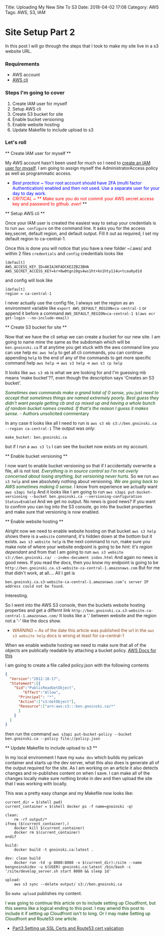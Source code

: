 Title: Uploading My New Site To S3
Date: 2018-04-02 17:08
Category: AWS
Tags: AWS, S3, IAM

# Site Setup Part 2

In this post I will go through the steps that I took to make my site live in a s3 website URL.

### Requirements

* AWS account
* [AWS cli](aws-cli-setup.html)

### Steps I'm going to cover

1. Create IAM user for myself
1. Setup AWS cli
1. Create S3 bucket for site 
1. Enable bucket versioning
1. Enable website hosting
1. Update Makefile to include upload to s3

### Let's roll

** Create IAM user for myself **

My AWS account hasn't been used for much so I need to [create an IAM user for myself](https://docs.aws.amazon.com/IAM/latest/UserGuide/id_users_create.html). I am going to assign myself the AdministratorAccess policy as well as programmatic access.

* <span style="color:blue">*Best practice* ~ Your root account should have 2FA (multi factor Authentication) enabled and then not used. Use a separate user for your day to day work. </span>
* <span style="color:red">*CRITICAL* ~ ** Make sure you do not commit your AWS secret access key and password to github. *ever!* </span>**

** Setup AWS cli **

Once your IAM user is created the easiest way to setup your credentials is to run `aws configure` on the command line. It asks you for the access key,secret, default region, and default output. Fill it out as required, I set my default region to ca-central-1.

Once this is done you will notice that you have a new folder ~/.aws/ and within 2 files `credentials` and `config` credentials looks like

```
[default]
AWS_ACCESS_KEY_ID=AKIAJKFADCKE2ZB23BHA
AWS_SECRET_ACCESS_KEY=kr+0w0tgn10gs4ws1ht+kn1hty114u+tcau0yd1d
```

and config will look like
```
[default]
region = ca-central-1
```

I never actually use the config file, I always set the region as an environment variable like `export AWS_DEFAULT_REGION=ca-central-1` or append it before a command `AWS_DEFAULT_REGION=ca-central-1 $(aws ecr get-login --no-include-email)`

** Create S3 bucket for site **

Now that we have the cli setup we can create a bucket for our new site. I am going to name mine the same as the subdomain which will be `ben.gnoinski.ca` If at anytime you get stuck with the aws command line you can use help ex: `aws help` to get all cli commands, you can continue appending `help` to the end of any of the commands to get more specific command help `aws help` -> `aws s3 help` -> `aws s3 cp help`

It looks like `aws s3 mb` is what we are looking for and I'm guessing mb means 'make bucket'??, even though the description says 'Creates an S3 bucket'. 

<span style="color:#054300">*Sometimes aws commands make a grand total of 0 sense, you just need to accept that sometimes things are named extremely poorly. Best guess they didn't want people getting cb and cp mixed up and having a whole bunch of random bucket names created. If that's the reason I guess it makes sense.* - Authors unsolicited commentary</span>

In any case it looks like all I need to run is `aws s3 mb s3://ben.gnoinski.ca --region ca-central-1`
The output was only:
```
make_bucket: ben.gnoinski.ca
```

but if I run a `aws s3 ls` I can see the bucket now exists on my account. 

** Enable bucket versioning **

I now want to enable bucket versioning so that if I accidentally overwrite a file, all is not lost. <span style="color:#054300">*Everything is in source control so I'm not overly concerned about losing anything, but versioning never hurts.*</span> So we run `aws s3 help` and see absolutely nothing about versioning. <span style="color:#054300">*We are going back to AWS sometimes making 0 sense.*</span> I know from experience we actually want `aws s3api help` And it looks like I am going to run `aws s3api put-bucket-versioning --bucket ben.gnoinski.ca --versioning-configuration Status=Enabled` And we get no output. No news is good news? If you want to confirm you can log into the S3 console, go into the bucket properties and make sure that versioning is now enabled.

** Enable website hosting **

Alright now we need to enable website hosting on that bucket `aws s3 help` shows there is a `website` command, it's hidden down at the bottom but it exists.
`aws s3 website help` is the next command to run, make sure you make note of where your website endpoint is going to be *hint: It's region dependant* and from that I am going to run `aws s3 website s3://ben.gnoinski.ca/ --index-document index.html` And again no news is good news. If you read the docs, then you know my endpoint is going to be `http://ben.gnoinski.ca.s3-website-ca-central-1.amazonaws.com` But for me that didn't work, at all.... All I get is
```
ben.gnoinski.ca.s3-website-ca-central-1.amazonaws.com’s server IP address could not be found.
``` 

Interesting.

So I went into the AWS S3 console, then the buckets website hosting properties and get a differnt link `http://ben.gnoinski.ca.s3-website.ca-central-1.amazonaws.com/` It looks like a '.' between website and the region not a '-' like the docs show. 

* <span style="color:#8C4B20">*WARNING* ~ As of the date this article was published the url in the `aws s3 website help` docs is wrong at least for ca-central-1 </span>

When we enable website hosting we need to make sure that all of the objects are publically readable by attaching a bucket policy. [AWS Docs for this](https://docs.aws.amazon.com/AmazonS3/latest/dev/WebsiteAccessPermissionsReqd.html)

I am going to create a file called policy.json with the following contents
``` json
{
  "Version":"2012-10-17",
  "Statement":[{
	"Sid":"PublicReadGetObject",
        "Effect":"Allow",
	  "Principal": "*",
      "Action":["s3:GetObject"],
      "Resource":["arn:aws:s3:::ben.gnoinski.ca/*"
      ]
    }
  ]
}
```
then run the command `aws s3api put-bucket-policy --bucket ben.gnoinski.ca --policy file://policy.json`

** Update Makefile to include upload to s3 **

In my local environment I have my `make dev` which builds my pelican container and starts up the dev server, what this also does is generate all of the output required for the site. As I am working on an article it also detects changes and re-publishes content on when I save. I can make all of the changes locally make sure nothing broke in dev and then upload the site that I was working with locally.

This was a pretty easy change and my Makefile now looks like:

``` Make
current_dir = $(shell pwd)
current_container = $(shell docker ps -f name=gnoinski -q)

clean:
	rm -rf output/*
ifneq ($(current_container),)
	docker kill $(current_container)
	docker rm $(current_container)
endif

build:
	docker build -t gnoinski.ca:latest .

dev: clean build
	docker run -td -p 8080:8080 -v $(current_dir):/site --name bengnoinskidev -u $(USER) gnoinski.ca:latest /bin/bash -c '/site/develop_server.sh start 8080 && sleep 1d'

upload:
	aws s3 sync --delete output/ s3://ben.gnoinski.ca
```

So `make upload` publishes my content.

<span style="color:#054300">I was going to continue this article on to include setting up Cloudfront, but this seems like a logical ending to this post. I may amend this post to include it if setting up Cloudfront isn't to long. Or I may make Setting up Cloudfront and Route53 one article.</span>

* [Part3 Setting up SSL Certs and Route53 cert valication](set-up-acm-ssl-certs-and-domain-validation-with-route53.html)
